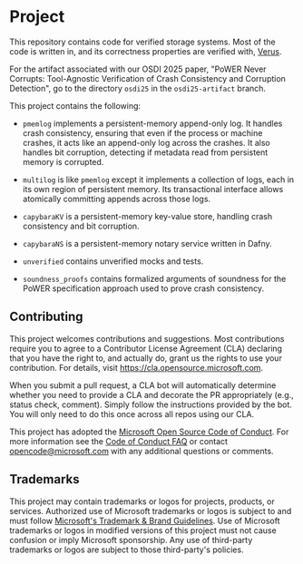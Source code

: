 # Project

This repository contains code for verified storage systems. Most of the code
is written in, and its correctness properties are verified with,
[Verus](https://github.com/verus-lang/verus).

For the artifact associated with our OSDI 2025 paper, "PoWER Never Corrupts:
Tool-Agnostic Verification of Crash Consistency and Corruption Detection", go
to the directory `osdi25` in the `osdi25-artifact` branch.

This project contains the following: 

* `pmemlog` implements a persistent-memory append-only log. It handles crash
  consistency, ensuring that even if the process or machine crashes, it acts
  like an append-only log across the crashes. It also handles bit corruption,
  detecting if metadata read from persistent memory is corrupted.

* `multilog` is like `pmemlog` except it implements a collection of logs, each
  in its own region of persistent memory. Its transactional interface allows
  atomically committing appends across those logs.
  
* `capybaraKV` is a persistent-memory key-value store, handling crash
  consistency and bit corruption.

* `capybaraNS` is a persistent-memory notary service written in Dafny.
  
* `unverified` contains unverified mocks and tests.

* `soundness_proofs` contains formalized arguments of soundness for the PoWER
  specification approach used to prove crash consistency.

## Contributing

This project welcomes contributions and suggestions.  Most contributions require you to agree to a
Contributor License Agreement (CLA) declaring that you have the right to, and actually do, grant us
the rights to use your contribution. For details, visit https://cla.opensource.microsoft.com.

When you submit a pull request, a CLA bot will automatically determine whether you need to provide
a CLA and decorate the PR appropriately (e.g., status check, comment). Simply follow the instructions
provided by the bot. You will only need to do this once across all repos using our CLA.

This project has adopted the [Microsoft Open Source Code of Conduct](https://opensource.microsoft.com/codeofconduct/).
For more information see the [Code of Conduct FAQ](https://opensource.microsoft.com/codeofconduct/faq/) or
contact [opencode@microsoft.com](mailto:opencode@microsoft.com) with any additional questions or comments.

## Trademarks

This project may contain trademarks or logos for projects, products, or services. Authorized use of Microsoft 
trademarks or logos is subject to and must follow 
[Microsoft's Trademark & Brand Guidelines](https://www.microsoft.com/en-us/legal/intellectualproperty/trademarks/usage/general).
Use of Microsoft trademarks or logos in modified versions of this project must not cause confusion or imply Microsoft sponsorship.
Any use of third-party trademarks or logos are subject to those third-party's policies.
